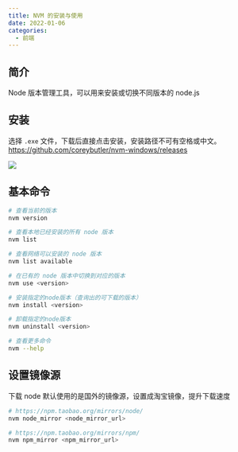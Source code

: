 ```yaml
---
title: NVM 的安装与使用
date: 2022-01-06
categories: 
  - 前端
---
```


## 简介

Node 版本管理工具，可以用来安装或切换不同版本的 node.js

## 安装

选择 `.exe` 文件，下载后直接点击安装，安装路径不可有空格或中文。
<https://github.com/coreybutler/nvm-windows/releases>

![](/images/nvm_1.webp)

## 基本命令

```bash
# 查看当前的版本
nvm version

# 查看本地已经安装的所有 node 版本
nvm list

# 查看网络可以安装的 node 版本
nvm list available

# 在已有的 node 版本中切换到对应的版本
nvm use <version>

# 安装指定的node版本（查询出的可下载的版本）
nvm install <version>

# 卸载指定的node版本
nvm uninstall <version>

# 查看更多命令
nvm --help
```

## 设置镜像源

下载 node 默认使用的是国外的镜像源，设置成淘宝镜像，提升下载速度

```bash
# https://npm.taobao.org/mirrors/node/
nvm node_mirror <node_mirror_url>

# https://npm.taobao.org/mirrors/npm/
nvm npm_mirror <npm_mirror_url>
```
